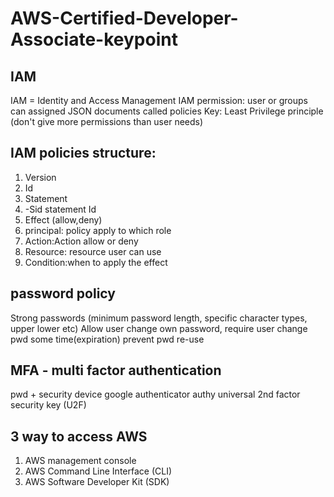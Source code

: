 # AWS-Certified-Developer-Associate-keypoint

## IAM 
IAM = Identity and Access Management
IAM permission: user or groups can assigned JSON documents called policies
Key: Least Privilege principle (don't give more permissions than user needs)

## IAM policies structure:
1. Version
2. Id
3. Statement
4. -Sid statement Id
5. Effect (allow,deny)
6. principal: policy apply to which role
7. Action:Action allow or deny
8. Resource: resource user can use
9. Condition:when to apply the effect

## password policy
Strong passwords (minimum password length, specific character types, upper lower etc)
Allow user change own password, require user change pwd some time(expiration)
prevent pwd re-use

## MFA -  multi factor authentication
pwd + security device
google authenticator
authy
universal 2nd factor security key (U2F)

## 3 way to access AWS
1. AWS management console
2. AWS Command Line Interface (CLI)
3. AWS Software Developer Kit (SDK)


